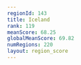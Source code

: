 ```yaml
---
regionId: 143
title: Iceland
rank: 119
meanScore: 68.25
globalMeanScore: 69.82
numRegions: 220
layout: region_score
---
```

